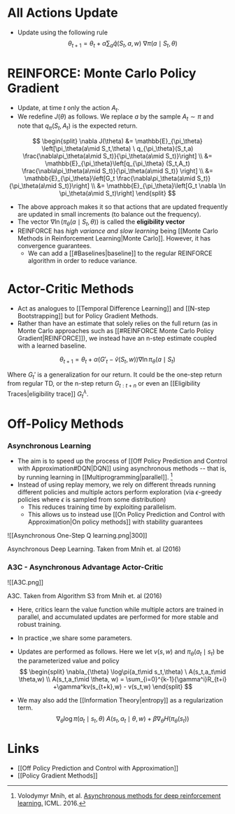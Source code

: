 # All Actions Update
* Update using the following rule
$$
\theta_{t+1} = \theta_t +\alpha \sum_a \hat{q}(S_t,a,w)\ \nabla \pi(a\mid S_t,\theta)
$$
# REINFORCE: Monte Carlo Policy Gradient
* Update, at time $t$ only the action $A_t$.
* We redefine $J(\theta)$ as follows. We replace $a$ by the sample $A_t\sim \pi$ and note that $q_\pi(S_t,A_t)$ is the expected return.

$$
\begin{split}
\nabla J(\theta)
&= \mathbb{E}_{\pi_\theta} \left[\pi_\theta(a\mid S_t,\theta) \ q_{\pi_\theta}(S_t,a) \frac{\nabla\pi_\theta(a\mid S_t)}{\pi_\theta(a\mid S_t)}\right] \\ 
&= \mathbb{E}_{\pi_\theta}\left[q_{\pi_\theta} (S_t,A_t) \frac{\nabla\pi_\theta(a\mid S_t)}{\pi_\theta(a\mid S_t)} \right] \\ 
&= \mathbb{E}_{\pi_\theta}\left[G_t \frac{\nabla\pi_\theta(a\mid S_t)}{\pi_\theta(a\mid S_t)}\right] \\
&= \mathbb{E}_{\pi_\theta}\left[G_t \nabla \ln \pi_\theta(a\mid S_t)\right]
\end{split}
$$
* The above approach makes it so that actions that are updated frequently are updated in small increments (to balance out the frequency).
* The vector $\nabla \ln \left(\pi_\theta(a\mid S_t,\theta)\right)$ is called the **eligibility vector**
* REINFORCE has *high variance and slow learning* being [[Monte Carlo Methods in Reinforcement Learning|Monte Carlo]]. However, it has convergence guarantees.
	* We can add a [[#Baselines|baseline]] to the regular REINFORCE algorithm in order to reduce variance. 

# Actor-Critic Methods
* Act as analogues to [[Temporal Difference Learning]] and [[N-step Bootstrapping]] but for Policy Gradient Methods.
* Rather than have an estimate that solely relies on the full return (as in Monte Carlo approaches such as [[#REINFORCE Monte Carlo Policy Gradient|REINFORCE]]), we instead have an n-step estimate coupled with a learned baseline.

$$
\theta_{t+1} = \theta_t + \alpha \left(G'_t -\hat{v} (S_t,w)\right) \nabla \ln \pi_\theta(a\mid S_t)
$$

Where $G_t'$ is a generalization for our return. It could be the one-step return from regular TD, or the n-step return $G_{t:t+n}$ or even an [[Eligibility Traces|eligibility trace]] $G_t^\lambda$. 

# Off-Policy Methods 
### Asynchronous Learning 
* The aim is to speed up the process of [[Off Policy Prediction and Control with Approximation#DQN|DQN]] using asynchronous methods -- that is, by running learning in [[Multiprogramming|parallel]].  [^Minh_2016]
* Instead of using replay memory, we rely on different threads running different policies and multiple actors perform exploration (via $\epsilon$-greedy policies where $\epsilon$ is sampled from some distribution)
	* This reduces training time by exploiting parallelism.
	* This allows us to instead use [[On Policy Prediction and Control with Approximation|On policy methods]] with stability guarantees

![[Asynchronous One-Step Q learning.png|300]]<figcaption > Asynchronous Deep Learning. Taken from Mnih et. al (2016)</figcaption>

### A3C - Asynchronous Advantage Actor-Critic

![[A3C.png]]
<figcaption> A3C. Taken from Algorithm S3 from Mnih et. al (2016) </figcaption>

* Here, critics learn the value function while multiple actors are trained in parallel, and  accumulated updates are performed for more stable and robust training. 
* In practice ,we share some parameters. 

* Updates are performed as follows. Here we let $v(s,w)$ and $\pi_\theta(a_t\mid s_t)$ be the parameterized value and policy 
  $$
  \begin{split}
  \nabla_{\theta} \log\pi(a_t\mid s_t,\theta) \ A(s_t,a_t\mid \theta,w) \\
  A(s_t,a_t\mid \theta, w) = \sum_{i=0}^{k-1}{\gamma^i}R_{t+i} +\gamma^kv(s_{t+k},w) - v(s_t,w)
  \end{split}
  $$
* We may also add the [[Information Theory|entropy]] as a regularization term.
  $$
  \nabla_{\theta} \log\pi(a_t\mid s_t,\theta) \ A(s_t,a_t\mid \theta,w)  + \beta \nabla_\theta H(\pi_\theta(s_t))
  $$


[^Minh_2016]: Volodymyr Mnih, et al. [Asynchronous methods for deep reinforcement learning.](http://proceedings.mlr.press/v48/mniha16.pdf) ICML. 2016.


# Links
* [[Off Policy Prediction and Control with Approximation]]
* [[Policy Gradient Methods]]

